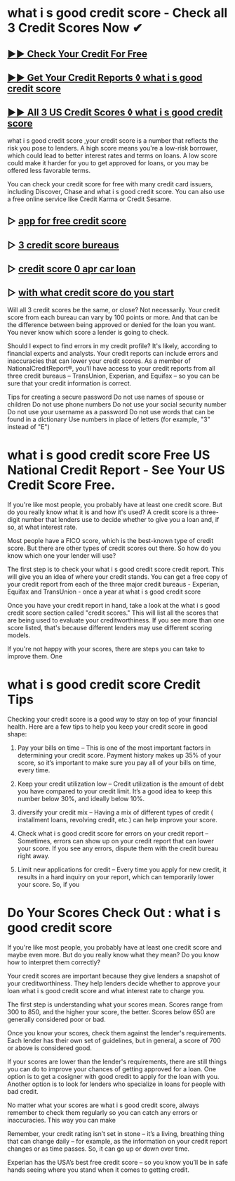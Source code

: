 # what i s good credit score - Check all 3 Credit Scores Now ✔

## [▶▶ Check Your Credit For Free](https://bit.ly/score247)
## [▶▶ Get Your Credit Reports ◊ what i s good credit score](https://bit.ly/score247)
## [▶▶ All 3 US Credit Scores ◊ what i s good credit score](https://bit.ly/score247)


what i s good credit score ,your credit score is a number that reflects the risk you pose to lenders. A high score means you're a low-risk borrower, which could lead to better interest rates and terms on loans. A low score could make it harder for you to get approved for loans, or you may be offered less favorable terms.

You can check your credit score for free with many credit card issuers, including Discover, Chase and what i s good credit score. You can also use a free online service like Credit Karma or Credit Sesame.

## ▷ [app for free credit score](https://bit.ly/score247)
## ▷ [3 credit score bureaus](https://bit.ly/score247)
## ▷ [credit score 0 apr car loan](https://bit.ly/score247)
## ▷ [with what credit score do you start](https://bit.ly/score247)

Will all 3 credit scores be the same, or close?
Not necessarily. Your credit score from each bureau can vary by 100 points or more. And that can be the difference between being approved or denied for the loan you want. You never know which score a lender is going to check.

Should I expect to find errors in my credit profile?
It's likely, according to financial experts and analysts. Your credit reports can include errors and inaccuracies that can lower your credit scores. As a member of NationalCreditReport®, you'll have access to your credit reports from all three credit bureaus – TransUnion, Experian, and Equifax – so you can be sure that your credit information is correct.

Tips for creating a secure password
Do not use names of spouse or children
Do not use phone numbers
Do not use your social security number
Do not use your username as a password
Do not use words that can be found in a dictionary
Use numbers in place of letters (for example, "3" instead of "E")

# what i s good credit score Free US National Credit Report - See Your US Credit Score Free.

If you're like most people, you probably have at least one credit score. But do you really know what it is and how it's used? A credit score is a three-digit number that lenders use to decide whether to give you a loan and, if so, at what interest rate.

Most people have a FICO score, which is the best-known type of credit score. But there are other types of credit scores out there. So how do you know which one your lender will use?

The first step is to check your what i s good credit score credit report. This will give you an idea of where your credit stands. You can get a free copy of your credit report from each of the three major credit bureaus - Experian, Equifax and TransUnion - once a year at what i s good credit score

Once you have your credit report in hand, take a look at the what i s good credit score section called "credit scores." This will list all the scores that are being used to evaluate your creditworthiness. If you see more than one score listed, that's because different lenders may use different scoring models.

If you're not happy with your scores, there are steps you can take to improve them. One

# what i s good credit score Credit Tips

Checking your credit score is a good way to stay on top of your financial health. Here are a few tips to help you keep your credit score in good shape:

1. Pay your bills on time – This is one of the most important factors in determining your credit score. Payment history makes up 35% of your score, so it’s important to make sure you pay all of your bills on time, every time.

2. Keep your credit utilization low – Credit utilization is the amount of debt you have compared to your credit limit. It’s a good idea to keep this number below 30%, and ideally below 10%.

3. diversify your credit mix – Having a mix of different types of credit ( installment loans, revolving credit, etc.) can help improve your score.

4. Check what i s good credit score for errors on your credit report – Sometimes, errors can show up on your credit report that can lower your score. If you see any errors, dispute them with the credit bureau right away.

5. Limit new applications for credit – Every time you apply for new credit, it results in a hard inquiry on your report, which can temporarily lower your score. So, if you

# Do Your Scores Check Out : what i s good credit score

If you're like most people, you probably have at least one credit score and maybe even more. But do you really know what they mean? Do you know how to interpret them correctly?

Your credit scores are important because they give lenders a snapshot of your creditworthiness. They help lenders decide whether to approve your loan what i s good credit score and what interest rate to charge you.

The first step is understanding what your scores mean. Scores range from 300 to 850, and the higher your score, the better. Scores below 650 are generally considered poor or bad.

Once you know your scores, check them against the lender's requirements. Each lender has their own set of guidelines, but in general, a score of 700 or above is considered good.

If your scores are lower than the lender's requirements, there are still things you can do to improve your chances of getting approved for a loan. One option is to get a cosigner with good credit to apply for the loan with you. Another option is to look for lenders who specialize in loans for people with bad credit.

No matter what your scores are what i s good credit score, always remember to check them regularly so you can catch any errors or inaccuracies. This way you can make

Remember, your credit rating isn’t set in stone – it’s a living, breathing thing that can change daily – for example, as the information on your credit report changes or as time passes. So, it can go up or down over time.

Experian has the USA’s best free credit score – so you know you’ll be in safe hands seeing where you stand when it comes to getting credit.
